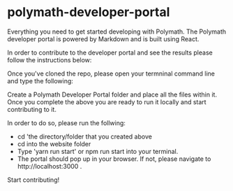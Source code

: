 # polymath-developer-portal
Everything you need to get started developing with Polymath. The Polymath developer portal is powered by Markdown and is built using React.

In order to contribute to the developer portal and see the results please follow the instructions below:

Once you've cloned the repo, please open your termninal command line and type the following:

Create a Polymath Developer Portal folder and place all the files within it. Once you complete the above you are ready to run it locally and start contributing to it. 

In order to do so, please run the follwing:

- cd 'the directory/folder that you created above
- cd into the website folder
- Type 'yarn run start' or npm run start into your terminal.
- The portal should pop up in your browser. If not, please navigate to http://localhost:3000 .

Start contributing!
